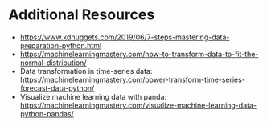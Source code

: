 # Additional Resources

* https://www.kdnuggets.com/2019/06/7-steps-mastering-data-preparation-python.html
* https://machinelearningmastery.com/how-to-transform-data-to-fit-the-normal-distribution/
* Data transformation in time-series data: https://machinelearningmastery.com/power-transform-time-series-forecast-data-python/
* Visualize machine learning data with panda: https://machinelearningmastery.com/visualize-machine-learning-data-python-pandas/
